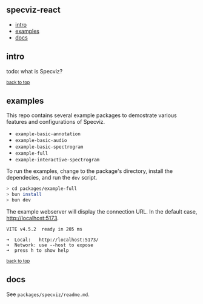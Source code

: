 ## <a name="top"></a> specviz-react
* [intro](#intro)
* [examples](#examples)
* [docs](#docs)

## <a name="intro"></a> intro

todo: what is Specviz? 

<small>[back to top](#top)</small>
## <a name="examples"></a> examples

This repo contains several example packages to demostrate various features and configurations of Specviz.

* `example-basic-annotation`
* `example-basic-audio`
* `example-basic-spectrogram`
* `example-full`
* `example-interactive-spectrogram`

To run the examples, change to the package's directory, install the dependecies, and run the `dev` script.

```sh
> cd packages/example-full
> bun install
> bun dev
```

The example webserver will display the connection URL. In the default case, [http://localhost:5173](http://localhost:5173).

```none
VITE v4.5.2  ready in 205 ms

➜  Local:   http://localhost:5173/
➜  Network: use --host to expose
➜  press h to show help
```

<small>[back to top](#top)</small>
## <a name="docs"></a> docs

See `packages/specviz/readme.md`.
